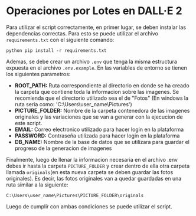 # Operaciones por Lotes en DALL·E 2

Para utilizar el script correctamente, en primer lugar, se deben instalar las dependencias correctas. Para esto se puede utilizar el archivo `requirements.txt` con el siguiente comando:

```
python pip install -r requirements.txt
```

Ademas, se debe crear un archivo `.env` que tenga la misma estructura expuesta en el archivo `.env.example`. En las variables de entorno se tienen los siguientes parametros:

- **ROOT_PATH:** Ruta correspondiente al directorio en donde se ha creado la carpeta que contiene toda la informacion sobre las imagenes. Se recomienda que el directorio utilizado sea el de "Fotos" (En windows la ruta seria como: 'C:\Users\user_name\Pictures')
- **PICTURE_FOLDER:** Nombre de la carpeta contenedora de las imagenes originales y las variaciones que se van a generar con la ejecucion de este script.
- **EMAIL:** Correo electronico utilizado para hacer login en la plataforma
- **PASSWORD:** Contraseña utilizada para hacer login en la plataforma
- **DB_NAME:** Nombre de la base de datos que se utilizara para guardar el progreso de la generacion de imagenes


Finalmente, luego de llenar la informacion necesaria en el archivo .env debes ir hasta la carpeta `PICTURE_FOLDER` y crear dentro de ella otra carpeta llamada `originals`(en esta nueva carpeta se deben guardar las fotos originales). Es decir, las fotos originales van a quedar guardadas en una ruta similar a la siguiente:

```
C:\Users\user_name\Pictures\PICTURE_FOLDER\originals
```


Luego de cumplir con ambas condiciones se puede utilizar el script.

